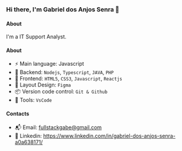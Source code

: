 ### Hi there, I'm Gabriel dos Anjos Senra 👋

#### About
I'm a IT Support Analyst.

#### About
- ⚡️ Main language: Javascript
- 📡 Backend: `Nodejs`, `Typescript`, `JAVA`, `PHP`
- 🎉 Frontend: `HTML5`, `CSS3`, `Javascript`, `Reactjs` 
- 🎨 Layout Design: `Figma` 
- 📦️ Version code control: `Git & Github`
- 🔨 Tools: `VsCode`

#### Contacts

- 📬 Email: fullstackgabe@gmail.com
- 👤 Linkedin: https://www.linkedin.com/in/gabriel-dos-anjos-senra-a0a638171/
